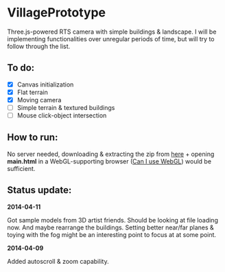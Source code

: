VillagePrototype
================

Three.js-powered RTS camera with simple buildings &amp; landscape. I will be implementing functionalities over unregular periods of time, but will try to follow through the list.

To do:
---
- [x] Canvas initialization
- [x] Flat terrain
- [x] Moving camera
- [ ] Simple terrain & textured buildings
- [ ] Mouse click-object intersection

How to run:
--
No server needed, downloading & extracting the zip from [here](https://github.com/sasoh/VillagePrototype/archive/master.zip) + opening __main.html__ in a WebGL-supporting browser ([Can I use WebGL](http://caniuse.com/webgl)) would be sufficient.

Status update:
---

__2014-04-11__

Got sample models from 3D artist friends. Should be looking at file loading now. And maybe rearrange the buildings. Setting better near/far planes & toying with the fog might be an interesting point to focus at at some point.


__2014-04-09__

Added autoscroll & zoom capability.